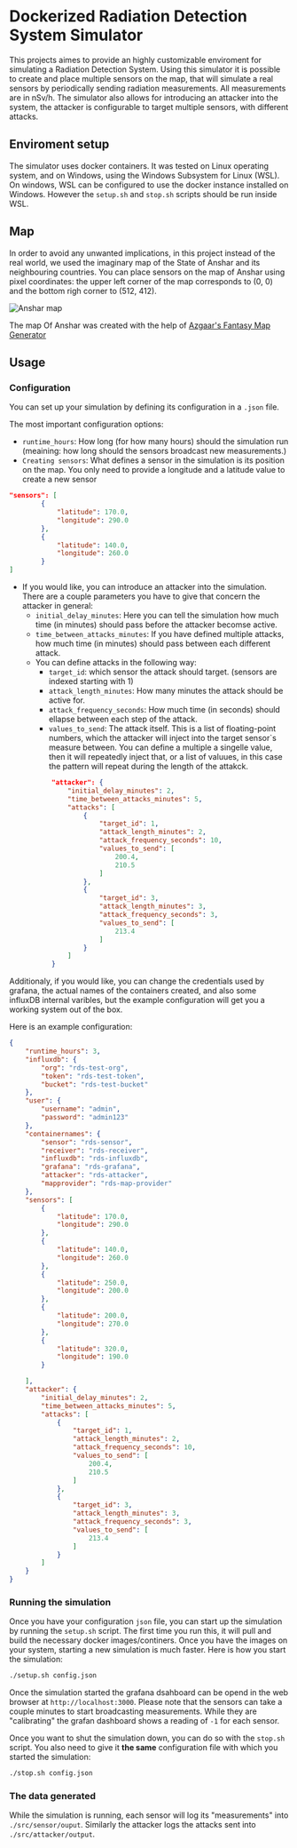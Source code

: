 # Dockerized Radiation Detection System Simulator
This projects aimes to provide an highly customizable enviroment for simulating a Radiation Detection System. Using this simulator it is possible to create and place multiple sensors on the map, that will simulate a real sensors by periodically sending radiation measurements. All measurements are in nSv/h. The simulator also allows for introducing an attacker into the system, the attacker is configurable to target multiple sensors, with different attacks.

## Enviroment setup
The simulator uses docker containers. It was tested on Linux operating system, and on Windows, using the Windows Subsystem for Linux (WSL). On windows, WSL can be configured to use the docker instance installed on Windows. However the `setup.sh` and `stop.sh` scripts should be run inside WSL. 


## Map
In order to avoid any unwanted implications, in this project instead of the real world, we used the imaginary map of the State of Anshar and its neighbouring countries. You can place sensors on the map of Anshar using pixel coordinates: the upper left corner of the map corresponds to (0, 0) and the bottom righ corner to (512, 412).

![Anshar map](./src/map/State-of-Anshar.jpeg)

The map Of Anshar was created with the help of [Azgaar's Fantasy Map Generator](https://azgaar.github.io/Fantasy-Map-Generator/)


## Usage
### Configuration
You can set up your simulation by defining its configuration in a `.json` file. 

The most important configuration options:
- `runtime_hours`: How long (for how many hours) should the simulation run (meaining: how long should the sensors broadcast new measurements.)
- `Creating sensors`: What defines a sensor in the simulation is its position on the map. You only need to provide a longitude and a latitude value to create a new sensor
```json
"sensors": [
        {
            "latitude": 170.0,
            "longitude": 290.0
        },
        {
            "latitude": 140.0,
            "longitude": 260.0
        }
]
```
- If you would like, you can introduce an attacker into the simulation. There are a couple parameters you have to give that concern the attacker in general:
    - `initial_delay_minutes`: Here you can tell the simulation how much time (in minutes) should pass before the attacker becomse active.
    - `time_between_attacks_minutes`: If you have defined multiple attacks, how much time (in minutes) should pass between each different attack. 
    - You can define attacks in the following way:
        - `target_id`: which sensor the attack should target. (sensors are indexed starting with 1)
        - `attack_length_minutes`: How many minutes the attack should be active for.
        - `attack_frequency_seconds`: How much time (in seconds) should ellapse between each step of the attack.
        - `values_to_send`: The attack itself. This is a list of floating-point numbers, which the attacker will inject into the target sensor`s measure between. You can define a multiple a singelle value, then it will repeatedly inject that, or a list of valuues, in this case the pattern will repeat during the length of the attakck.
        ```json
            "attacker": {
                "initial_delay_minutes": 2,
                "time_between_attacks_minutes": 5,
                "attacks": [
                    {
                        "target_id": 1,
                        "attack_length_minutes": 2,
                        "attack_frequency_seconds": 10,
                        "values_to_send": [
                            200.4,
                            210.5
                        ]
                    },
                    {
                        "target_id": 3,
                        "attack_length_minutes": 3,
                        "attack_frequency_seconds": 3,
                        "values_to_send": [
                            213.4
                        ]
                    }
                ]
            }
        ``` 

Additionaly, if you would like, you can change the credentials used by grafana, the actual names of the containers created, and also some influxDB internal varibles, but the example configuration will get you a working system out of the box.

Here is an example configuration:
```json
{
    "runtime_hours": 3,
    "influxdb": {
        "org": "rds-test-org",
        "token": "rds-test-token",
        "bucket": "rds-test-bucket"
    },
    "user": {
        "username": "admin",
        "password": "admin123"
    },
    "containernames": {
        "sensor": "rds-sensor",
        "receiver": "rds-receiver",
        "influxdb": "rds-influxdb",
        "grafana": "rds-grafana",
        "attacker": "rds-attacker",
        "mapprovider": "rds-map-provider"
    },
    "sensors": [
        {
            "latitude": 170.0,
            "longitude": 290.0
        },
        {
            "latitude": 140.0,
            "longitude": 260.0
        },
        {
            "latitude": 250.0,
            "longitude": 200.0
        },
        {
            "latitude": 200.0,
            "longitude": 270.0
        },
        {
            "latitude": 320.0,
            "longitude": 190.0
        }

    ],
    "attacker": {
        "initial_delay_minutes": 2,
        "time_between_attacks_minutes": 5,
        "attacks": [
            {
                "target_id": 1,
                "attack_length_minutes": 2,
                "attack_frequency_seconds": 10,
                "values_to_send": [
                    200.4,
                    210.5
                ]
            },
            {
                "target_id": 3,
                "attack_length_minutes": 3,
                "attack_frequency_seconds": 3,
                "values_to_send": [
                    213.4
                ]
            }
        ]
    }
}
```
### Running the simulation
Once you have your configuration `json` file, you can start up the simulation by running the `setup.sh` script. The first time you run this, it will pull and build the necessary docker images/continers. Once you have the images on your system, starting a new simulation is much faster. Here is how you start the simulation:
```bash
./setup.sh config.json
```
Once the simulation started the grafana dsahboard can be opend in the web browser at `http://localhost:3000`. Please note that the sensors can take a couple minutes to start broadcasting measurements. While they are "calibrating" the grafan dashboard shows a reading of `-1` for each sensor.

Once you want to shut the simulation down, you can do so with the `stop.sh` script. You also need to give it **the same** configuration file with which you started the simulation:
```bash
./stop.sh config.json
```

### The data generated
While the simulation is running, each sensor will log its "measurements" into `./src/sensor/ouput`. Similarly the attacker logs the attacks sent into `./src/attacker/output`.
